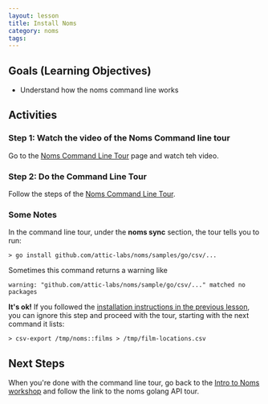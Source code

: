 ```yaml
---
layout: lesson
title: Install Noms
category: noms
tags:
---
```


## Goals (Learning Objectives)

* Understand how the noms command line works

## Activities

### Step 1: Watch the video of the Noms Command line tour

Go to the [Noms Command Line Tour](https://github.com/attic-labs/noms/blob/master/doc/cli-tour.md) page and watch teh video.

### Step 2: Do the Command Line Tour

Follow the steps of the [Noms Command Line Tour](https://github.com/attic-labs/noms/blob/master/doc/cli-tour.md).

### Some Notes

In the command line tour, under the **noms sync** section, the tour tells you to run:
```
> go install github.com/attic-labs/noms/samples/go/csv/...
```

Sometimes this command returns a warning like
```
warning: "github.com/attic-labs/noms/sample/go/csv/..." matched no packages
```

**It's ok!** If you followed the [installation instructions in the previous lesson](../install-noms), you can ignore this step and proceed with the tour, starting with the next command it lists:

```
> csv-export /tmp/noms::films > /tmp/film-locations.csv
```

## Next Steps
When you're done with the command line tour, go back to the [Intro to Noms workshop](../) and follow the link to the noms golang API tour.
